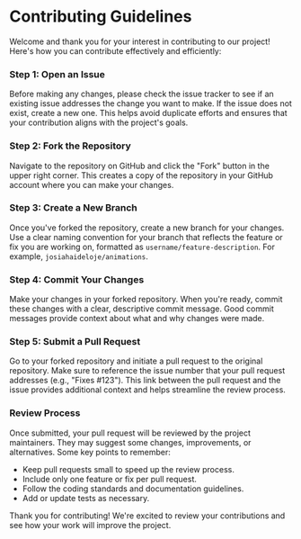 # Contributing Guidelines

Welcome and thank you for your interest in contributing to our project! Here's how you can contribute effectively and efficiently:

### Step 1: Open an Issue
Before making any changes, please check the issue tracker to see if an existing issue addresses the change you want to make. If the issue does not exist, create a new one. This helps avoid duplicate efforts and ensures that your contribution aligns with the project's goals.

### Step 2: Fork the Repository
Navigate to the repository on GitHub and click the "Fork" button in the upper right corner. This creates a copy of the repository in your GitHub account where you can make your changes.

### Step 3: Create a New Branch
Once you've forked the repository, create a new branch for your changes. Use a clear naming convention for your branch that reflects the feature or fix you are working on, formatted as `username/feature-description`. For example, `josiahaideloje/animations`.

### Step 4: Commit Your Changes
Make your changes in your forked repository. When you're ready, commit these changes with a clear, descriptive commit message. Good commit messages provide context about what and why changes were made.

### Step 5: Submit a Pull Request
Go to your forked repository and initiate a pull request to the original repository. Make sure to reference the issue number that your pull request addresses (e.g., "Fixes #123"). This link between the pull request and the issue provides additional context and helps streamline the review process.

### Review Process
Once submitted, your pull request will be reviewed by the project maintainers. They may suggest some changes, improvements, or alternatives. Some key points to remember:

- Keep pull requests small to speed up the review process.
- Include only one feature or fix per pull request.
- Follow the coding standards and documentation guidelines.
- Add or update tests as necessary.

Thank you for contributing! We're excited to review your contributions and see how your work will improve the project.
